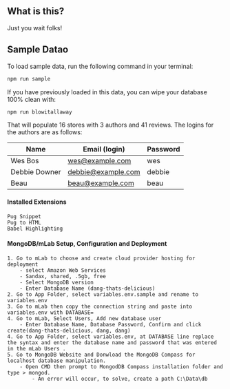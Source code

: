 ## What is this?

Just you wait folks!

## Sample Datao

To load sample data, run the following command in your terminal:

```bash
npm run sample
```

If you have previously loaded in this data, you can wipe your database 100% clean with:

```bash
npm run blowitallaway
```

That will populate 16 stores with 3 authors and 41 reviews. The logins for the authors are as follows:

|Name|Email (login)|Password|
|---|---|---|
|Wes Bos|wes@example.com|wes|
|Debbie Downer|debbie@example.com|debbie|
|Beau|beau@example.com|beau|

#### Installed Extensions
    Pug Snippet
    Pug to HTML
    Babel Highlighting

#### MongoDB/mLab Setup, Configuration and Deployment
    1. Go to mLab to choose and create cloud provider hosting for deployment
        - select Amazon Web Services
        - Sandax, shared, .5gb, free
        - Select MongoDB version
        - Enter Database Name (dang-thats-delicious)
    2. Go to App Folder, select variables.env.sample and rename to variables.env
    3. Go to mLab then copy the connection string and paste into variables.env with DATABASE=
    4. Go to mLab, Select Users, Add new database user
        - Enter Database Name, Database Password, Confirm and click create(dang-thats-delicious, dang, dang)
    4. Go to App Folder, select variables.env, at DATABASE line replace the syntax and enter the database name and password that was entered in the mLab Users .
    5. Go to MongoDB Website and Donwload the MongoDB Compass for localhost database manipulation.
        - Open CMD then prompt to MongodDB Compass installation folder and type > mongod.
            - An error will occur, to solve, create a path C:\Data\db

    


        